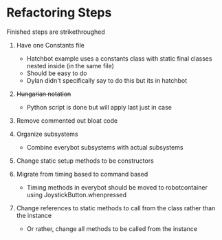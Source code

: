 # Refactoring Steps

Finished steps are strikethroughed

1. Have one Constants file
    - Hatchbot example uses a constants class with static final classes nested inside (in the same file)
    - Should be easy to do
    - Dylan didn't specifically say to do this but its in hatchbot

1. ~~Hungarian notation~~
    - Python script is done but will apply last just in case

1. Remove commented out bloat code

1. Organize subsystems
    - Combine everybot subsystems with actual subsystems

1. Change static setup methods to be constructors

1. Migrate from timing based to command based 
    - Timing methods in everybot should be moved to robotcontainer using JoystickButton.whenpressed

1. Change references to static methods to call from the class rather than the instance
    - Or rather, change all methods to be called from the instance